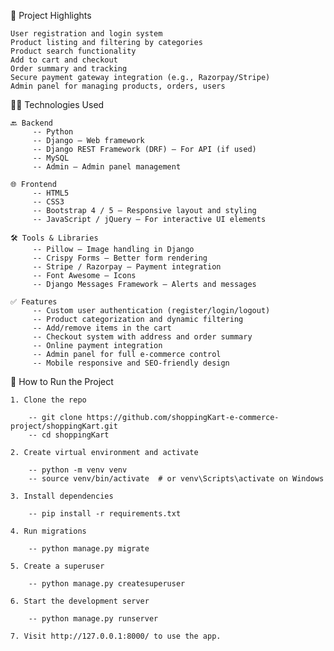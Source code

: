 📌 Project Highlights

    User registration and login system
    Product listing and filtering by categories
    Product search functionality
    Add to cart and checkout
    Order summary and tracking
    Secure payment gateway integration (e.g., Razorpay/Stripe)
    Admin panel for managing products, orders, users
    
🧑‍💻 Technologies Used

    🔙 Backend
         -- Python
         -- Django – Web framework
         -- Django REST Framework (DRF) – For API (if used)
         -- MySQL
         -- Admin – Admin panel management

    🌐 Frontend
         -- HTML5
         -- CSS3
         -- Bootstrap 4 / 5 – Responsive layout and styling
         -- JavaScript / jQuery – For interactive UI elements

    🛠️ Tools & Libraries
         -- Pillow – Image handling in Django
         -- Crispy Forms – Better form rendering
         -- Stripe / Razorpay – Payment integration
         -- Font Awesome – Icons
         -- Django Messages Framework – Alerts and messages

    ✅ Features
         -- Custom user authentication (register/login/logout)
         -- Product categorization and dynamic filtering
         -- Add/remove items in the cart
         -- Checkout system with address and order summary
         -- Online payment integration
         -- Admin panel for full e-commerce control
         -- Mobile responsive and SEO-friendly design
         
🚀 How to Run the Project

    1. Clone the repo

        -- git clone https://github.com/shoppingKart-e-commerce-project/shoppingKart.git
        -- cd shoppingKart

    2. Create virtual environment and activate

        -- python -m venv venv
        -- source venv/bin/activate  # or venv\Scripts\activate on Windows

    3. Install dependencies

        -- pip install -r requirements.txt

    4. Run migrations

        -- python manage.py migrate

    5. Create a superuser

        -- python manage.py createsuperuser

    6. Start the development server

        -- python manage.py runserver

    7. Visit http://127.0.0.1:8000/ to use the app.
